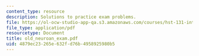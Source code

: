 ```yaml
---
content_type: resource
description: Solutions to practice exam problems.
file: https://ol-ocw-studio-app-qa.s3.amazonaws.com/courses/hst-131-introduction-to-neuroscience-fall-2005/4879ec23265e632fd76b4958925980b5_old_neuroan_exam.pdf
file_type: application/pdf
resourcetype: Document
title: old_neuroan_exam.pdf
uid: 4879ec23-265e-632f-d76b-4958925980b5
---
```

